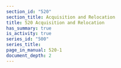 ```yaml
---
section_id: "520"
section_title: Acquisition and Relocation
title: 520 Acquisition and Relocation
has_summary: true
is_activity: true
series_id: "500"
series_title: 
page_in_manual: 520-1
document_depth: 2
---
```

